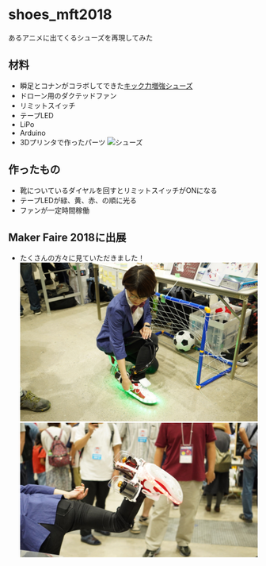 # shoes_mft2018
あるアニメに出てくるシューズを再現してみた

## 材料
- 瞬足とコナンがコラボしてできた[キック力増強シューズ](http://www.chugai-contents.jp/p/conan.html)
- ドローン用のダクテッドファン
- リミットスイッチ
- テープLED
- LiPo
- Arduino
- 3Dプリンタで作ったパーツ
![シューズ](img/shoes.png)

## 作ったもの
- 靴についているダイヤルを回すとリミットスイッチがONになる
- テープLEDが緑、黄、赤、の順に光る
- ファンが一定時間稼働

## Maker Faire 2018に出展
- たくさんの方々に見ていただきました！
![MFT2018_1](img/mft_1.JPG)
![MFT2018_2](img/mft_2.JPG)

